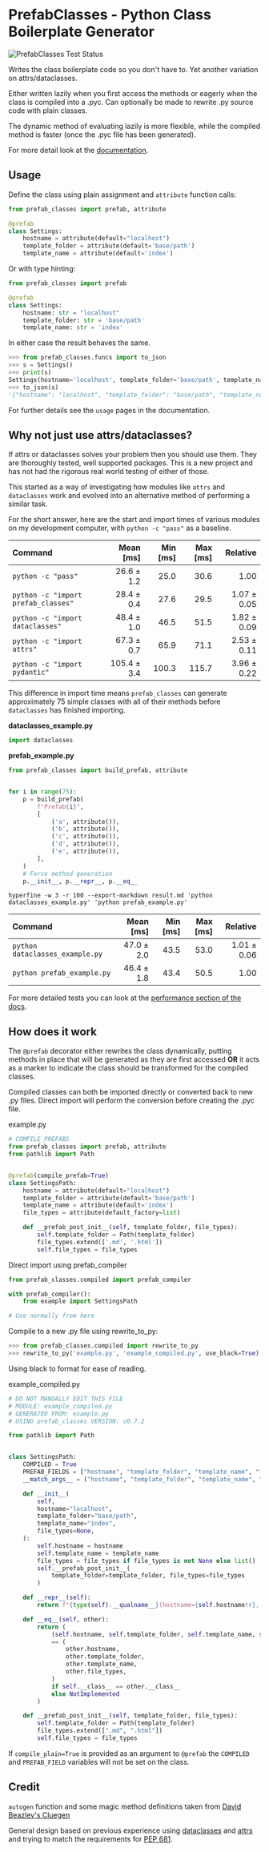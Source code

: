 # PrefabClasses - Python Class Boilerplate Generator  #
![PrefabClasses Test Status](https://github.com/DavidCEllis/PrefabClasses/actions/workflows/auto_test.yml/badge.svg?branch=main)

Writes the class boilerplate code so you don't have to. 
Yet another variation on attrs/dataclasses.

Either written lazily when you first access the methods or
eagerly when the class is compiled into a .pyc. Can optionally
be made to rewrite .py source code with plain classes.

The dynamic method of evaluating lazily is more flexible, while
the compiled method is faster (once the .pyc file has been generated).

For more detail look at the [documentation](https://prefabclasses.readthedocs.io).

## Usage ##

Define the class using plain assignment and `attribute` function calls:

```python
from prefab_classes import prefab, attribute

@prefab
class Settings:
    hostname = attribute(default="localhost")
    template_folder = attribute(default='base/path')
    template_name = attribute(default='index')
```

Or with type hinting:

```python
from prefab_classes import prefab

@prefab
class Settings:
    hostname: str = "localhost"
    template_folder: str = 'base/path'
    template_name: str = 'index'
```

In either case the result behaves the same.

```python
>>> from prefab_classes.funcs import to_json
>>> s = Settings()
>>> print(s)
Settings(hostname='localhost', template_folder='base/path', template_name='index')
>>> to_json(s)
'{"hostname": "localhost", "template_folder": "base/path", "template_name": "index"}'
```

For further details see the `usage` pages in the documentation.

## Why not just use attrs/dataclasses? ##

If attrs or dataclasses solves your problem then you should use them.
They are thoroughly tested, well supported packages. This is a new
project and has not had the rigorous real world testing of either
of those.

This started as a way of investigating how modules like `attrs`
and `dataclasses` work and evolved into an alternative method
of performing a similar task.

For the short answer, here are the start and import times of various 
modules on my development computer, with `python -c "pass"` as a baseline.

| Command | Mean [ms] | Min [ms] | Max [ms] | Relative |
|:---|---:|---:|---:|---:|
| `python -c "pass"` | 26.6 ± 1.2 | 25.0 | 30.6 | 1.00 |
| `python -c "import prefab_classes"` | 28.4 ± 0.4 | 27.6 | 29.5 | 1.07 ± 0.05 |
| `python -c "import dataclasses"` | 48.4 ± 1.0 | 46.5 | 51.5 | 1.82 ± 0.09 |
| `python -c "import attrs"` | 67.3 ± 0.7 | 65.9 | 71.1 | 2.53 ± 0.11 |
| `python -c "import pydantic"` | 105.4 ± 3.4 | 100.3 | 115.7 | 3.96 ± 0.22 |

This difference in import time means `prefab_classes` can generate approximately 75
simple classes with all of their methods before `dataclasses` has finished importing.

**dataclasses_example.py**

```python
import dataclasses
```

**prefab_example.py**

```python
from prefab_classes import build_prefab, attribute


for i in range(75):
    p = build_prefab(
        f"Prefab{i}",
        [
            ('a', attribute()),
            ('b', attribute()),
            ('c', attribute()),
            ('d', attribute()),
            ('e', attribute()),
        ],
    )
    # Force method generation
    p.__init__, p.__repr__, p.__eq__
```

```
hyperfine -w 3 -r 100 --export-markdown result.md 'python dataclasses_example.py' 'python prefab_example.py'
```

| Command | Mean [ms] | Min [ms] | Max [ms] | Relative |
|:---|---:|---:|---:|---:|
| `python dataclasses_example.py` | 47.0 ± 2.0 | 43.5 | 53.0 | 1.01 ± 0.06 |
| `python prefab_example.py` | 46.4 ± 1.8 | 43.4 | 50.5 | 1.00 |


For more detailed tests you can look at the
[performance section of the docs](https://prefabclasses.readthedocs.io/en/latest/extra/performance_tests.html).

## How does it work ##

The `@prefab` decorator either rewrites the class dynamically, putting methods
in place that will be generated as they are first accessed **OR** it acts
as a marker to indicate the class should be transformed for the compiled
classes.

Compiled classes can both be imported directly or converted back to new .py
files. Direct import will perform the conversion before creating the .pyc file.

example.py
```python
# COMPILE_PREFABS
from prefab_classes import prefab, attribute
from pathlib import Path


@prefab(compile_prefab=True)
class SettingsPath:
    hostname = attribute(default="localhost")
    template_folder = attribute(default='base/path')
    template_name = attribute(default='index')
    file_types = attribute(default_factory=list)

    def __prefab_post_init__(self, template_folder, file_types):
        self.template_folder = Path(template_folder)
        file_types.extend(['.md', '.html'])
        self.file_types = file_types

```

Direct import using prefab_compiler

```python
from prefab_classes.compiled import prefab_compiler

with prefab_compiler():
    from example import SettingsPath

# Use normally from here
```

Compile to a new .py file using rewrite_to_py:

```python
>>> from prefab_classes.compiled import rewrite_to_py
>>> rewrite_to_py('example.py', 'example_compiled.py', use_black=True)
```

Using black to format for ease of reading.

example_compiled.py
```python
# DO NOT MANUALLY EDIT THIS FILE
# MODULE: example_compiled.py
# GENERATED FROM: example.py
# USING prefab_classes VERSION: v0.7.2

from pathlib import Path


class SettingsPath:
    COMPILED = True
    PREFAB_FIELDS = ["hostname", "template_folder", "template_name", "file_types"]
    __match_args__ = ("hostname", "template_folder", "template_name", "file_types")

    def __init__(
        self,
        hostname="localhost",
        template_folder="base/path",
        template_name="index",
        file_types=None,
    ):
        self.hostname = hostname
        self.template_name = template_name
        file_types = file_types if file_types is not None else list()
        self.__prefab_post_init__(
            template_folder=template_folder, file_types=file_types
        )

    def __repr__(self):
        return f"{type(self).__qualname__}(hostname={self.hostname!r}, template_folder={self.template_folder!r}, template_name={self.template_name!r}, file_types={self.file_types!r})"

    def __eq__(self, other):
        return (
            (self.hostname, self.template_folder, self.template_name, self.file_types)
            == (
                other.hostname,
                other.template_folder,
                other.template_name,
                other.file_types,
            )
            if self.__class__ == other.__class__
            else NotImplemented
        )

    def __prefab_post_init__(self, template_folder, file_types):
        self.template_folder = Path(template_folder)
        file_types.extend([".md", ".html"])
        self.file_types = file_types
```

If `compile_plain=True` is provided as an argument to `@prefab` the `COMPILED`
and `PREFAB_FIELD` variables will not be set on the class.

## Credit ##

`autogen` function and some magic method definitions taken from 
[David Beazley's Cluegen](https://github.com/dabeaz/cluegen)

General design based on previous experience using
[dataclasses](https://docs.python.org/3/library/dataclasses.html)
and [attrs](https://www.attrs.org/en/stable/) and trying to match the 
requirements for [PEP 681](https://peps.python.org/pep-0681/).
